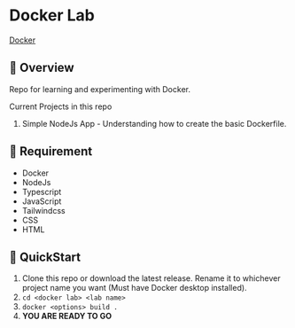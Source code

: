 # Docker Lab

[Docker](https://www.docker.com/)

## :balloon: Overview

Repo for learning and experimenting with Docker.

Current Projects in this repo

1. Simple NodeJs App - Understanding how to create the basic Dockerfile.

## :anger: Requirement

- Docker
- NodeJs
- Typescript
- JavaScript
- Tailwindcss
- CSS
- HTML

## :scroll: QuickStart

1. Clone this repo or download the latest release. Rename it to whichever project name you want (Must have Docker desktop installed).
2. `cd <docker lab> <lab name>`
3. `docker <options> build .`
4. **YOU ARE READY TO GO**
